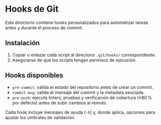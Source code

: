 # Hooks de Git

Este directorio contiene hooks personalizados para automatizar tareas antes y durante el proceso de commit.

## Instalación

1. Copiar o enlazar cada script al directorio `.git/hooks/` correspondiente.
2. Asegurarse de que los scripts tengan permisos de ejecución.

## Hooks disponibles

- `pre-commit`: valida el estado del repositorio antes de crear un commit.
- `commit-msg`: valida el mensaje del commit y la metadata asociada.
- `pre-push`: ejecuta linters, pruebas y verificación de cobertura (≥80 % por defecto)
  antes de subir cambios al remoto.

Cada hook incluye mensajes de ayuda (`-h`) y, donde aplica, opciones para ajustar
los umbrales de validación.
